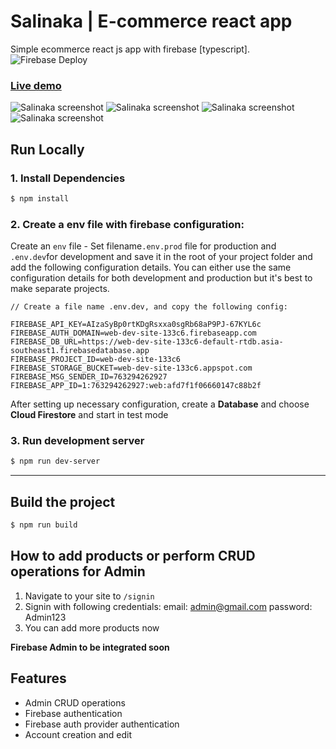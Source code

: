 # Salinaka | E-commerce react app
Simple ecommerce react js app with firebase [typescript].
![Firebase Deploy](https://github.com/jgudo/ecommerce-react/workflows/Firebase%20Deploy/badge.svg)

### [Live demo](https://salinaka-ecommerce.web.app/)

![Salinaka screenshot](https://raw.githubusercontent.com/jgudo/ecommerce-react/master/static/screeny1.png)
![Salinaka screenshot](https://raw.githubusercontent.com/jgudo/ecommerce-react/master/static/screeny2.png)
![Salinaka screenshot](https://raw.githubusercontent.com/jgudo/ecommerce-react/master/static/screeny3.png)
![Salinaka screenshot](https://raw.githubusercontent.com/jgudo/ecommerce-react/master/static/screeny7.png)

## Run Locally
### 1. Install Dependencies
```sh
$ npm install
```

### 2. Create a env file with firebase configuration:

Create an `env` file - Set filename`.env.prod` file for production and `.env.dev`for development and save it in the root of your project folder
and add the following configuration details. You can either use the same configuration details for both development and production but it's best to make separate projects.

```
// Create a file name .env.dev, and copy the following config:

FIREBASE_API_KEY=AIzaSyBp0rtKDgRsxxa0sgRb68aP9PJ-67KYL6c
FIREBASE_AUTH_DOMAIN=web-dev-site-133c6.firebaseapp.com
FIREBASE_DB_URL=https://web-dev-site-133c6-default-rtdb.asia-southeast1.firebasedatabase.app
FIREBASE_PROJECT_ID=web-dev-site-133c6
FIREBASE_STORAGE_BUCKET=web-dev-site-133c6.appspot.com
FIREBASE_MSG_SENDER_ID=763294262927
FIREBASE_APP_ID=1:763294262927:web:afd7f1f06660147c88b2f

``` 

After setting up necessary configuration,
create a **Database** and choose **Cloud Firestore** and start in test mode

### 3. Run development server
```sh 
$ npm run dev-server
```

---

## Build the project
```sh
$ npm run build
```

## How to add products or perform CRUD operations for Admin
1. Navigate to your site to `/signin`
2. Signin with following credentials:
  email: admin@gmail.com
  password: Admin123
4. You can add more products now
 

**Firebase Admin to be integrated soon**

## Features

* Admin CRUD operations
* Firebase authentication
* Firebase auth provider authentication
* Account creation and edit


